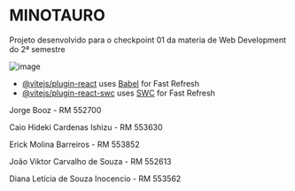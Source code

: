 # MINOTAURO

Projeto desenvolvido para o checkpoint 01 da materia de Web Development do 2ª semestre

![image](https://github.com/jorgebooz/Minotauro/assets/107008455/a5051019-7d84-41b9-8db3-8300513a97c9)


- [@vitejs/plugin-react](https://github.com/vitejs/vite-plugin-react/blob/main/packages/plugin-react/README.md) uses [Babel](https://babeljs.io/) for Fast Refresh
- [@vitejs/plugin-react-swc](https://github.com/vitejs/vite-plugin-react-swc) uses [SWC](https://swc.rs/) for Fast Refresh

Jorge Booz - RM 552700

Caio Hideki Cardenas Ishizu - RM 553630 

Erick Molina Barreiros - RM 553852
 
João Viktor Carvalho de Souza - RM 552613

Diana Letícia de Souza Inocencio - RM 553562
